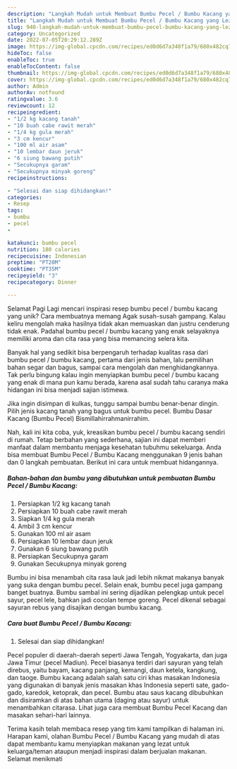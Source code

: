 ```yaml
---
description: "Langkah Mudah untuk Membuat Bumbu Pecel / Bumbu Kacang yang Lezat, Enak"
title: "Langkah Mudah untuk Membuat Bumbu Pecel / Bumbu Kacang yang Lezat, Enak"
slug: 940-langkah-mudah-untuk-membuat-bumbu-pecel-bumbu-kacang-yang-lezat-enak
category: Uncategorized
date: 2022-07-05T20:29:12.289Z
image: https://img-global.cpcdn.com/recipes/ed0d6d7a348f1a79/680x482cq70/bumbu-pecel-bumbu-kacang-foto-resep-utama.jpg
hideToc: false
enableToc: true
enableTocContent: false
thumbnail: https://img-global.cpcdn.com/recipes/ed0d6d7a348f1a79/680x482cq70/bumbu-pecel-bumbu-kacang-foto-resep-utama.jpg
cover: https://img-global.cpcdn.com/recipes/ed0d6d7a348f1a79/680x482cq70/bumbu-pecel-bumbu-kacang-foto-resep-utama.jpg
author: Admin
authorAv: notfound
ratingvalue: 3.6
reviewcount: 12
recipeingredient:
- "1/2 kg kacang tanah"
- "10 buah cabe rawit merah"
- "1/4 kg gula merah"
- "3 cm kencur"
- "100 ml air asam"
- "10 lembar daun jeruk"
- "6 siung bawang putih"
- "Secukupnya garam"
- "Secukupnya minyak goreng"
recipeinstructions:

- "Selesai dan siap dihidangkan!"
categories:
- Resep
tags:
- bumbu
- pecel
- 

katakunci: bumbu pecel  
nutrition: 180 calories
recipecuisine: Indonesian
preptime: "PT20M"
cooktime: "PT35M"
recipeyield: "3"
recipecategory: Dinner

---
```



Selamat Pagi Lagi mencari inspirasi resep bumbu pecel / bumbu kacang yang unik? Cara membuatnya memang Agak susah-susah gampang. Kalau keliru mengolah maka hasilnya tidak akan memuaskan dan justru cenderung tidak enak. Padahal bumbu pecel / bumbu kacang yang enak selayaknya memiliki aroma dan cita rasa yang bisa memancing selera kita.


Banyak hal yang sedikit bisa berpengaruh terhadap kualitas rasa dari bumbu pecel / bumbu kacang, pertama dari jenis bahan, lalu pemilihan bahan segar dan bagus, sampai cara mengolah dan menghidangkannya. Tak perlu bingung kalau ingin menyiapkan bumbu pecel / bumbu kacang yang enak di mana pun kamu berada, karena asal sudah tahu caranya maka hidangan ini bisa menjadi sajian istimewa.

Jika ingin disimpan di kulkas, tunggu sampai bumbu benar-benar dingin. Pilih jenis kacang tanah yang bagus untuk bumbu pecel. Bumbu Dasar Kacang (Bumbu Pecel) Bismillahirrahmanirrahim.


Nah, kali ini kita coba, yuk, kreasikan bumbu pecel / bumbu kacang sendiri di rumah. Tetap berbahan yang sederhana, sajian ini dapat memberi manfaat dalam membantu menjaga kesehatan tubuhmu sekeluarga. Anda bisa membuat Bumbu Pecel / Bumbu Kacang menggunakan 9 jenis bahan dan 0 langkah pembuatan. Berikut ini cara untuk membuat hidangannya.

<!--inarticleads1-->

##### Bahan-bahan dan bumbu yang dibutuhkan untuk pembuatan Bumbu Pecel / Bumbu Kacang:

1. Persiapkan 1/2 kg kacang tanah
1. Persiapkan 10 buah cabe rawit merah
1. Siapkan 1/4 kg gula merah
1. Ambil 3 cm kencur
1. Gunakan 100 ml air asam
1. Persiapkan 10 lembar daun jeruk
1. Gunakan 6 siung bawang putih
1. Persiapkan Secukupnya garam
1. Gunakan Secukupnya minyak goreng


Bumbu ini bisa menambah cita rasa lauk jadi lebih nikmat makanya banyak yang suka dengan bumbu pecel. Selain enak, bumbu pecel juga gampang banget buatnya. Bumbu sambal ini sering dijadikan pelengkap untuk pecel sayur, pecel lele, bahkan jadi cocolan tempe goreng. Pecel dikenal sebagai sayuran rebus yang disajikan dengan bumbu kacang. 

<!--inarticleads2-->

##### Cara buat Bumbu Pecel / Bumbu Kacang:


1. Selesai dan siap dihidangkan!

Pecel populer di daerah-daerah seperti Jawa Tengah, Yogyakarta, dan juga Jawa Timur (pecel Madiun). Pecel biasanya terdiri dari sayuran yang telah direbus, yaitu bayam, kacang panjang, kemangi, daun ketela, kangkung, dan taoge. Bumbu kacang adalah salah satu ciri khas masakan Indonesia yang digunakan di banyak jenis masakan khas Indonesia seperti sate, gado-gado, karedok, ketoprak, dan pecel. Bumbu atau saus kacang dibubuhkan dan disiramkan di atas bahan utama (daging atau sayur) untuk menambahkan citarasa. Lihat juga cara membuat Bumbu Pecel Kacang dan masakan sehari-hari lainnya. 

Terima kasih telah membaca resep yang tim kami tampilkan di halaman ini. Harapan kami, olahan Bumbu Pecel / Bumbu Kacang yang mudah di atas dapat membantu kamu menyiapkan makanan yang lezat untuk keluarga/teman ataupun menjadi inspirasi dalam berjualan makanan. Selamat menikmati

